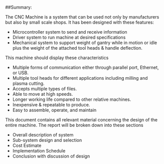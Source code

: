 ##Summary:

The CNC Machine is a system that can be used not only by manufacturers but also by small scale shops. It has been designed with these features:
- Microcontroller system to send and receive information 
- Driver system to run machine at desired specifications 
- Mechanical system to support weight of gantry while in motion or idle plus the weight of the attached tool heads & handle deflection. 

This machine should display these characteristics 
- Multiple forms of communication either through parallel port, Ethernet, or USB.
- Multiple tool heads for different applications including milling and plasma cutting. 
- Accepts multiple types of files.
- Able to move at high speeds.
- Longer working life compared to other relative machines.
- Inexpensive & repeatable to produce.
- Easy to assemble, operate, and maintain 

This document contains all relevant material concerning the design of the entire machine. The report will be broken down into these sections 
- Overall description of system 
- Sub-system design and selection
- Cost Estimate 
- Implementation Schedule 
- Conclusion with discussion of design
